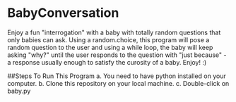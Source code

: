 # BabyConversation
Enjoy a fun "interrogation" with a baby with totally random questions that only babies can ask. Using a random.choice, this program will pose a random question to the user and using a while loop, the baby will keep asking "why?" until the user responds to the question with "just because" - a response usually enough to satisfy the curosity of a baby. Enjoy! :) 

##Steps To Run This Program a. You need to have python installed on your computer.
b. Clone this repository on your local machine. c. Double-click on baby.py
